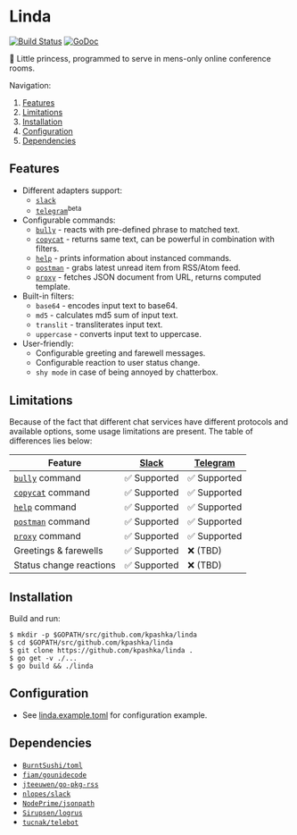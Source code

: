 # Linda

[![Build Status](https://travis-ci.org/kpashka/linda.svg)](https://travis-ci.org/kpashka/linda) [![GoDoc](https://godoc.org/github.com/kpashka/linda?status.svg)](https://godoc.org/github.com/kpashka/linda)

:princess: Little princess, programmed to serve in mens-only online conference rooms.

Navigation:

1. [Features](#features)
1. [Limitations](#limitations)
1. [Installation](#installation)
1. [Configuration](#configuration)
1. [Dependencies](#dependencies)

## Features

* Different adapters support:
	* [`slack`](adapters/slack)
	* [`telegram`](adapters/telegram)<sup>beta</sup> 
* Configurable commands:
	* [`bully`](commands/bully) - reacts with pre-defined phrase to matched text.
	* [`copycat`](commands/copycat) - returns same text, can be powerful in combination with filters.
	* [`help`](commands/help) - prints information about instanced commands.
	* [`postman`](commands/postman) - grabs latest unread item from RSS/Atom feed.
	* [`proxy`](commands/proxy) - fetches JSON document from URL, returns computed template.
* Built-in filters:
	* `base64` - encodes input text to base64.
	* `md5` - calculates md5 sum of input text.
	* `translit` - transliterates input text.
	* `uppercase` - converts input text to uppercase.
* User-friendly:
	* Configurable greeting and farewell messages.
	* Configurable reaction to user status change.
	* `shy mode` in case of being annoyed by chatterbox.

## Limitations

Because of the fact that different chat services have different protocols and available options, some usage limitations are present. The table of differences lies below:

| Feature                               | [Slack](adapters/slack)      | [Telegram](adapters/telegram)      |
| ------------------------------------- | ---------------------------- | ---------------------------------- |
| [`bully`](commands/bully) command     | :white_check_mark: Supported | :white_check_mark: Supported       |
| [`copycat`](commands/copycat) command | :white_check_mark: Supported | :white_check_mark: Supported       |
| [`help`](commands/help) command   	| :white_check_mark: Supported | :white_check_mark: Supported	    |
| [`postman`](commands/postman) command | :white_check_mark: Supported | :white_check_mark: Supported       |
| [`proxy`](commands/proxy) command     | :white_check_mark: Supported | :white_check_mark: Supported       |
| Greetings & farewells                 | :white_check_mark: Supported | :x: (TBD)                          |
| Status change reactions               | :white_check_mark: Supported | :x: (TBD)                          |

## Installation

Build and run:

	$ mkdir -p $GOPATH/src/github.com/kpashka/linda
	$ cd $GOPATH/src/github.com/kpashka/linda
	$ git clone https://github.com/kpashka/linda .
	$ go get -v ./...
	$ go build && ./linda

## Configuration

* See [linda.example.toml](linda.example.toml) for configuration example.

## Dependencies

* [`BurntSushi/toml`](https://github.com/BurntSushi/toml)
* [`fiam/gounidecode`](https://github.com/fiam/gounidecode)
* [`jteeuwen/go-pkg-rss`](https://github.com/jteeuwen/go-pkg-rss)
* [`nlopes/slack`](https://github.com/nlopes/slack)
* [`NodePrime/jsonpath`](https://github.com/NodePrime/jsonpath)
* [`Sirupsen/logrus`](https://github.com/Sirupsen/logrus)
* [`tucnak/telebot`](https://github.com/tucnak/telebot)